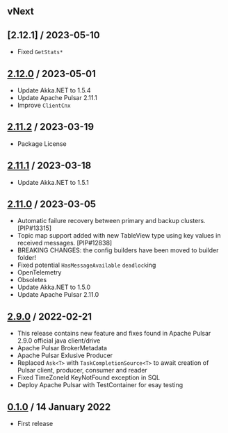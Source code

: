 ## vNext

## [2.12.1] / 2023-05-10
- Fixed `GetStats*`

## [2.12.0] / 2023-05-01
- Update Akka.NET to 1.5.4
- Update Apache Pulsar 2.11.1
- Improve `ClientCnx`

## [2.11.2] / 2023-03-19
- Package License

## [2.11.1] / 2023-03-18
- Update Akka.NET to 1.5.1

## [2.11.0] / 2023-03-05
- Automatic failure recovery between primary and backup clusters. [PIP#13315]
- Topic map support added with new TableView type using key values in received messages. [PIP#12838]
- BREAKING CHANGES: the config builders have been moved to builder folder!
- Fixed potential `HasMessageAvailable` `deadlock`ing 
- OpenTelemetry 
- Obsoletes
- Update Akka.NET to 1.5.0
- Update Apache Pulsar 2.11.0

## [2.9.0] / 2022-02-21
- This release contains new feature and fixes found in Apache Pulsar 2.9.0 official java client/drive
- Apache Pulsar BrokerMetadata
- Apache Pulsar Exlusive Producer
- Replaced `Ask<T>` with `TaskCompletionSource<T>` to await creation of Pulsar client, producer, consumer and reader
- Fixed TimeZoneId KeyNotFound exception in SQL
- Deploy Apache Pulsar with TestContainer for esay testing

## [0.1.0] / 14 January 2022
- First release

[vNext]: https://github.com/eaba/SharpPulsar/compare/2.13.0...HEAD
[2.13.0]: https://github.com/eaba/SharpPulsar/compare/2.12.0...2.13.0
[2.12.0]: https://github.com/eaba/SharpPulsar/compare/2.11.2...2.12.0
[2.11.2]: https://github.com/eaba/SharpPulsar/compare/2.11.1...2.11.2
[2.11.1]: https://github.com/eaba/SharpPulsar/compare/2.11.0...2.11.1
[2.11.0]: https://github.com/eaba/SharpPulsar/compare/2.9.0...2.11.0
[2.9.0]: https://github.com/eaba/SharpPulsar/compare/0.1.0...2.9.0
[0.1.0]: https://github.com/eaba/SharpPulsar/tree/0.1.0

